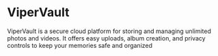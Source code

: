 # ViperVault
ViperVault is a secure cloud platform for storing and managing unlimited photos and videos. It offers easy uploads, album creation, and privacy controls to keep your memories safe and organized
